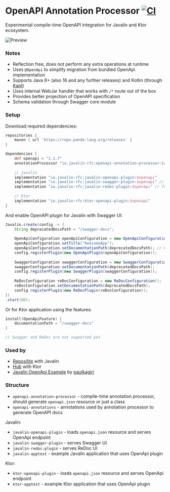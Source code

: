 # OpenAPI Annotation Processor [![CI](https://github.com/dzikoysk/javalin-openapi/actions/workflows/gradle.yml/badge.svg)](https://github.com/dzikoysk/javalin-openapi/actions/workflows/gradle.yml)
Experimental compile-time OpenAPI integration for Javalin and Ktor ecosystem.

![Preview](https://user-images.githubusercontent.com/4235722/122982162-d2344f80-d39a-11eb-9a93-e52b9b7b7b53.png)

### Notes
* Reflection free, does not perform any extra operations at runtime
* Uses `@OpenApi` to simplify migration from bundled OpenApi implementation
* Supports Java 8+ (also 16 and any further releases) and Kotlin (through [Kapt](https://kotlinlang.org/docs/kapt.html))
* Uses internal WebJar handler that works with `/*` route out of the box
* Provides better projection of OpenAPI specification
* Schema validation through Swagger core module

### Setup

Download required dependencies:

```groovy
repositories {
    maven { url 'https://repo.panda-lang.org/releases' }
}

dependencies {
    def openapi = "1.1.7"
    annotationProcessor "io.javalin-rfc:openapi-annotation-processor:$openapi" // Use Kapt in Kotlin projects 
    
    // Javalin
    implementation "io.javalin-rfc:javalin-openapi-plugin:$openapi"
    implementation "io.javalin-rfc:javalin-swagger-plugin:$openapi" // for Swagger UI
    implementation "io.javalin-rfc:javalin-redoc-plugin:$openapi" // for ReDoc UI
    
    // Ktor
    implementation "io.javalin-rfc:ktor-openapi-plugin:$openapi"
}
```

And enable OpenAPI plugin for Javalin with Swagger UI:

```java
Javalin.create(config -> {
    String deprecatedDocsPath = "/swagger-docs";
    
    OpenApiConfiguration openApiConfiguration = new OpenApiConfiguration();
    openApiConfiguration.setTitle("AwesomeApp");
    openApiConfiguration.setDocumentationPath(deprecatedDocsPath); // by default it's /openapi
    config.registerPlugin(new OpenApiPlugin(openApiConfiguration));
    
    SwaggerConfiguration swaggerConfiguration = new SwaggerConfiguration();
    swaggerConfiguration.setDocumentationPath(deprecatedDocsPath);
    config.registerPlugin(new SwaggerPlugin(swaggerConfiguration));
    
    ReDocConfiguration reDocConfiguration = new ReDocConfiguration();
    reDocConfiguration.setDocumentationPath(deprecatedDocsPath);
    config.registerPlugin(new ReDocPlugin(reDocConfiguration));
})
.start(80);
```

Or for Ktor application using the features:

```kotlin
install(OpenApiFeature) {
    documentationPath = "/swagger-docs"
}

// Swagger and ReDoc are not supported yet
```


### Used by
* [Reposilite](https://github.com/dzikoysk/reposilite) with Javalin
* [Hub](https://github.com/panda-lang/hub) with Ktor
* [Javalin OpenApi Example](https://github.com/paulkagiri/JavalinOpenApiExample) by [paulkagiri](https://github.com/paulkagiri)

### Structure
* `openapi-annotation-processor` - compile-time annotation processor, should generate `openapi.json` resource or just a class
* `openapi-annotations` - annotations used by annotation processor to generate OpenAPI docs

Javalin:

* `javalin-openapi-plugin` - loads `openapi.json` resource and serves OpenApi endpoint
* `javalin-swagger-plugin` - serves Swagger UI
* `javalin-redoc-plugin` - serves ReDoc UI
* `javalin-apptest` - example Javalin application that uses OpenApi plugin


Ktor:

* `ktor-openapi-plugin` - loads `openapi.json` resource and serves OpenApi endpoint
* `ktor-apptest` - example Ktor application that uses OpenApi plugin
